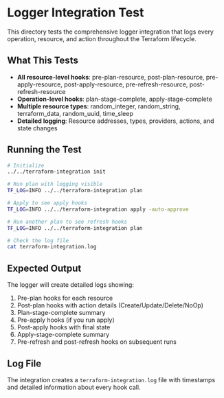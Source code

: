 # Logger Integration Test

This directory tests the comprehensive logger integration that logs every operation, resource, and action throughout the Terraform lifecycle.

## What This Tests

- **All resource-level hooks**: pre-plan-resource, post-plan-resource, pre-apply-resource, post-apply-resource, pre-refresh-resource, post-refresh-resource
- **Operation-level hooks**: plan-stage-complete, apply-stage-complete
- **Multiple resource types**: random_integer, random_string, terraform_data, random_uuid, time_sleep
- **Detailed logging**: Resource addresses, types, providers, actions, and state changes

## Running the Test

```bash
# Initialize
../../terraform-integration init

# Run plan with logging visible
TF_LOG=INFO ../../terraform-integration plan

# Apply to see apply hooks
TF_LOG=INFO ../../terraform-integration apply -auto-approve

# Run another plan to see refresh hooks
TF_LOG=INFO ../../terraform-integration plan

# Check the log file
cat terraform-integration.log
```

## Expected Output

The logger will create detailed logs showing:
1. Pre-plan hooks for each resource
2. Post-plan hooks with action details (Create/Update/Delete/NoOp)
3. Plan-stage-complete summary
4. Pre-apply hooks (if you run apply)
5. Post-apply hooks with final state
6. Apply-stage-complete summary
7. Pre-refresh and post-refresh hooks on subsequent runs

## Log File

The integration creates a `terraform-integration.log` file with timestamps and detailed information about every hook call.
